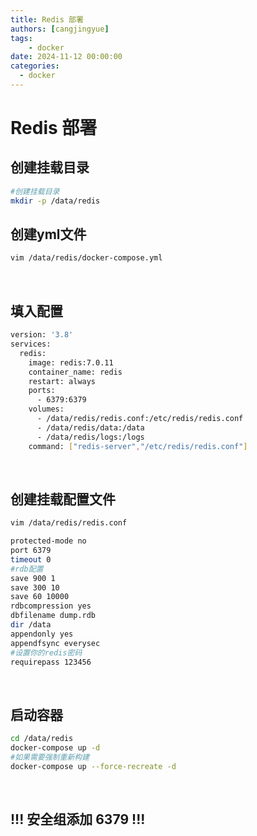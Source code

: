 ```yaml
---
title: Redis 部署
authors: [cangjingyue]
tags: 
    - docker
date: 2024-11-12 00:00:00
categories:
  - docker
---
```



# Redis 部署 

## 创建挂载目录
``` bash
#创建挂载目录
mkdir -p /data/redis
```

## 创建yml文件
``` bash
vim /data/redis/docker-compose.yml
```

<br/>


## 填入配置
``` bash
version: '3.8'
services:
  redis:
    image: redis:7.0.11
    container_name: redis
    restart: always
    ports:
      - 6379:6379
    volumes:
      - /data/redis/redis.conf:/etc/redis/redis.conf
      - /data/redis/data:/data
      - /data/redis/logs:/logs
    command: ["redis-server","/etc/redis/redis.conf"]
```

<br/>


## 创建挂载配置文件
``` bash
vim /data/redis/redis.conf
```

``` bash
protected-mode no
port 6379
timeout 0
#rdb配置
save 900 1
save 300 10
save 60 10000
rdbcompression yes
dbfilename dump.rdb
dir /data
appendonly yes
appendfsync everysec
#设置你的redis密码
requirepass 123456
```

<br/>

## 启动容器
``` bash
cd /data/redis
docker-compose up -d
#如果需要强制重新构建
docker-compose up --force-recreate -d
```

<br/>

## **!!! 安全组添加 6379 !!!**